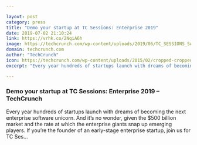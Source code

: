 ```yaml
---

layout: post
category: press
title: "Demo your startup at TC Sessions: Enterprise 2019"
date: 2019-07-02 21:10:24
link: https://vrhk.co/2NqiA6h
image: https://techcrunch.com/wp-content/uploads/2019/06/TC_SESSIONS_SAP-2000X1090-Technology-1.jpg?w=734
domain: techcrunch.com
author: "TechCrunch"
icon: https://techcrunch.com/wp-content/uploads/2015/02/cropped-cropped-favicon-gradient.png?w=180
excerpt: "Every year hundreds of startups launch with dreams of becoming the next enterprise software unicorn. And it’s no wonder, given the $500 billion market and the rate at which the enterprise giants snap up emerging players. If you’re the founder of an early-stage enterprise startup, join us for TC Ses…"

---
```


### Demo your startup at TC Sessions: Enterprise 2019 – TechCrunch

Every year hundreds of startups launch with dreams of becoming the next enterprise software unicorn. And it’s no wonder, given the $500 billion market and the rate at which the enterprise giants snap up emerging players. If you’re the founder of an early-stage enterprise startup, join us for TC Ses…